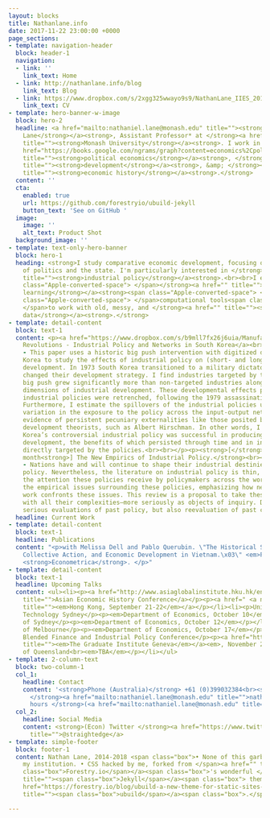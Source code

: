 ```yaml
---
layout: blocks
title: Nathanlane.info
date: 2017-11-22 23:00:00 +0000
page_sections:
- template: navigation-header
  block: header-1
  navigation:
  - link: ''
    link_text: Home
  - link: http://nathanlane.info/blog
    link_text: Blog
  - link: https://www.dropbox.com/s/2xgg325wwayo9s9/NathanLane_IIES_20172018.pdf?dl=0
    link_text: CV
- template: hero-banner-w-image
  block: hero-2
  headline: <a href="mailto:nathaniel.lane@monash.edu" title=""><strong>Dr. Nathan
    Lane</strong></a><strong>, Assistant Professor* at </strong><a href="https://www.monash.edu"
    title=""><strong>Monash University</strong></a><strong>. I work in </strong><a
    href="https://books.google.com/ngrams/graph?content=economics%2Cpolitical+economy&amp;year_start=1776&amp;year_end=2008&amp;corpus=15&amp;smoothing=0&amp;share=&amp;direct_url=t1%B%2Ceconomics%3B%2Cc0%3B.t1%3B%2Cpolitical%20economy%3B%2Cc0"
    title=""><strong>political economics</strong></a><strong>, </strong><a href="http://scholar.harvard.edu/files/shleifer/files/indust_big_push.pdf"
    title=""><strong>development</strong></a><strong>, &amp; </strong><a href="http://eh.net/eha/about/"
    title=""><strong>economic history</strong></a><strong>.</strong>
  content: ''
  cta:
    enabled: true
    url: https://github.com/forestryio/ubuild-jekyll
    button_text: 'See on GitHub '
  image:
    image: ''
    alt_text: Product Shot
  background_image: ''
- template: text-only-hero-banner
  block: hero-1
  heading: <strong>I study comparative economic development, focusing on the role
    of politics and the state. I'm particularly interested in </strong><a href=""
    title=""><strong>industrial policy</strong></a><strong>.<br><br>I enjoy using<span
    class="Apple-converted-space"> </span></strong><a href="" title=""><strong>statistical
    learning</strong></a><strong><span class="Apple-converted-space"> </span>and<span
    class="Apple-converted-space"> </span>computational tools<span class="Apple-converted-space">
    </span>to work with old, messy, and </strong><a href="" title=""><strong>unstructured
    data</strong></a><strong>.</strong>
- template: detail-content
  block: text-1
  content: <p><a href="https://www.dropbox.com/s/b9mll7fx26j6uia/ManufacturingRevolutions_Lane_Live.pdf?dl=0">Manufacturing
    Revolutions - Industrial Policy and Networks in South Korea</a><br><strong><br>Abstract</strong>
    - This paper uses a historic big push intervention with digitized data from South
    Korea to study the effects of industrial policy on (short- and long-run) industrial
    development. In 1973 South Korea transitioned to a military dictatorship and drastically
    changed their development strategy. I find industries targeted by the regime's
    big push grew significantly more than non-targeted industries along several key
    dimensions of industrial development. These developmental effects persisted after
    industrial policies were retrenched, following the 1979 assassination of the president.
    Furthermore, I estimate the spillovers of the industrial policies using exogenous
    variation in the exposure to the policy across the input-output network. I find
    evidence of persistent pecuniary externalities like those posited by big push
    development theorists, such as Albert Hirschman. In other words, I find that South
    Korea’s controversial industrial policy was successful in producing industrial
    development, the benefits of which persisted through time and in industries not
    directly targeted by the policies.<br><br></p><p><strong>[</strong>Coming this
    month<strong>] The New Empirics of Industrial Policy.</strong><br><strong>Abstract</strong>
    - Nations have and will continue to shape their industrial destinies through industrial
    policy. Nevertheless, the literature on industrial policy is thin, dwarfed by
    the attention these policies receive by policymakers across the world. I review
    the empirical issues surrounding these policies, emphasizing how new microeconometric
    work confronts these issues. This review is a proposal to take these interventions—along
    with all their complexities—more seriously as objects of inquiry. Doing so requires
    serious evaluations of past policy, but also reevaluation of past consensus.</p>
  headline: Current Work
- template: detail-content
  block: text-1
  headline: Publications
  content: "<p>with Melissa Dell and Pablo Querubin. \"The Historical State, Local
    Collective Action, and Economic Development in Vietnam.\x03\" <em>Forthcoming</em>.
    <strong>Econometrica</strong>. </p>"
- template: detail-content
  block: text-1
  headline: Upcoming Talks
  content: <ul><li><p><a href="http://www.asiaglobalinstitute.hku.hk/en/events/ahec2018/"
    title="">Asian Economic History Conference</a></p><p><a href=" <a name=&quot;original&quot;></a>"
    title=""><em>Hong Kong, September 21-22</em></a></p></li><li><p>University of
    Technology Sydney</p><p><em>Department of Economics, October 10</em></p></li><li><p>University
    of Sydney</p><p><em>Department of Economics, October 12</em></p></li><li><p>University
    of Melbourne</p><p><em>Department of Economics, October 17</em></p></li><li><p>The
    Blended Finance and Industrial Policy Conference</p><p><a href="http://graduateinstitute.ch/home.html"
    title=""><em>The Graduate Institute Geneva</em></a><em>, November 20</em></p></li><li><p>University
    of Queensland<br><em>TBA</em></p></li></ul>
- template: 2-column-text
  block: two-column-1
  col_1:
    headline: Contact
    content: '<strong>Phone (Australia)</strong> +61 (0)399032384<br><strong>Email
      </strong><a href="mailto:nathaniel.lane@monash.edu" title="">nathaniel.lane@monash.edu</a><br><strong>Office
      hours </strong>(<a href="mailto:nathaniel.lane@monash.edu" title="">email me</a>) '
  col_2:
    headline: Social Media
    content: <strong>(Econ) Twitter </strong><a href="https://www.twitter.com/straightedge"
      title="">@straightedge</a>
- template: simple-footer
  block: footer-1
  content: Nathan Lane, 2014-2018 <span class="box">• None of this garbage reflects
    my institution. • CSS hacked by me, forked from </span><a href="" title=""><span
    class="box">Forestry.io</span></a><span class="box">'s wonderful </span><a href="https://jekyllrb.com/"
    title=""><span class="box">Jekyll</span></a><span class="box"> theme/git, </span><a
    href="https://forestry.io/blog/ubuild-a-new-theme-for-static-sites-using-blocks/"
    title=""><span class="box">ubuild</span></a><span class="box">.</span>

---
```

